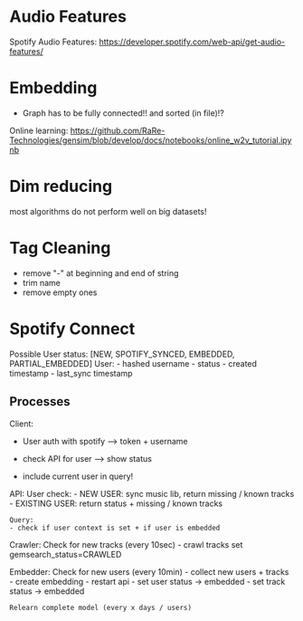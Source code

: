 


# Audio Features
Spotify Audio Features:
https://developer.spotify.com/web-api/get-audio-features/

# Embedding
- Graph has to be fully connected!! and sorted (in file)!?



Online learning:
https://github.com/RaRe-Technologies/gensim/blob/develop/docs/notebooks/online_w2v_tutorial.ipynb


# Dim reducing

most algorithms do not perform well on big datasets!

# Tag Cleaning
- remove "-" at beginning and end of string
- trim name
- remove empty ones



# Spotify Connect

Possible User status: [NEW, SPOTIFY_SYNCED, EMBEDDED, PARTIAL_EMBEDDED]
User:
    - hashed username
    - status
    - created timestamp
    - last_sync timestamp

## Processes

Client:
- User auth with spotify --> token + username
- check API for user --> show status

- include current user in query!

API:
    User check:
    - NEW USER: sync music lib, return missing / known tracks
    - EXISTING USER: return status + missing / known tracks

    Query:
    - check if user context is set + if user is embedded

Crawler:
    Check for new tracks (every 10sec)
    - crawl tracks set gemsearch_status=CRAWLED

Embedder:
    Check for new users (every 10min)
    - collect new users + tracks
    - create embedding
    - restart api
    - set user status -> embedded
    - set track status -> embedded

    Relearn complete model (every x days / users)
